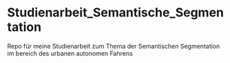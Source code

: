 # Studienarbeit_Semantische_Segmentation
Repo für meine Studienarbeit zum Thema der Semantischen Segmentation im bereich des urbanen autonomen Fahrens
